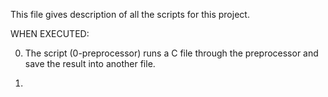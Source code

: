 This file gives description of all the scripts for this project.

WHEN EXECUTED:

0. The script (0-preprocessor) runs a C file through the preprocessor and save the result into another file.

1. 

